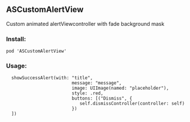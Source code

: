## ASCustomAlertView

Custom animated alertViewcontroller with fade background mask

### Install:

~~~
pod 'ASCustomAlertView'
~~~

### Usage:
~~~~~~~
  showSuccessAlert(with: "title",
                         message: "message",
                         image: UIImage(named: "placeholder"),
                         style: .red,
                         buttons: [("Dismiss", {
                            self.dismissController(controller: self)
                         })
  ])
  

